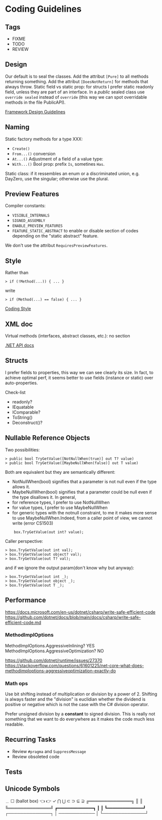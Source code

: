 ﻿Coding Guidelines
=================

Tags
----

- FIXME
- TODO
- REVIEW


Design
------

Our default is to seal the classes.
Add the attribut `[Pure]` to all methods returning something.
Add the attribut `[DoesNotReturn]` for methods that always throw.
Static field vs static prop: for structs I prefer static readonly field, unless
they are part of an interface.
In a _public_ sealed class use `override sealed` instead of `override` (this way
we can spot overridable methods in the file PublicAPI).

[Framework Design Guidelines](https://github.com/dotnet/runtime/blob/main/docs/coding-guidelines/framework-design-guidelines-digest.md)


Naming
------

Static factory methods for a type XXX:
- `Create()`
- `From...()` conversion
- `At...()`
Adjustment of a field of a value type:
- `With...()`
Bool prop: prefix `Is`, sometines `Has`.

Static class: if it ressembles an enum or a discriminated union, e.g. DayZero,
use the singular; otherwise use the plural.


Preview Features
----------------

Compiler constants:
- `VISIBLE_INTERNALS`
- `SIGNED_ASSEMBLY`
- `ENABLE_PREVIEW_FEATURES`
- `FEATURE_STATIC_ABSTRACT` to enable or disable section of codes depending
  on the "static abstract" feature.

We don't use the attribut `RequiresPreviewFeatures`.


Style
-----

Rather than
```
> if (!Method(...)) { ... }
```
write
```
> if (Method(...) == false) { ... }
```

[Coding Style](https://github.com/dotnet/runtime/blob/main/docs/coding-guidelines/coding-style.md)


XML doc
-------

Virtual methods (interfaces, abstract classes, etc.): no section <remarks>

[.NET API docs](https://github.com/dotnet/dotnet-api-docs/wiki)


Structs
-------

I prefer fields to properties, this way we can see clearly its size.
In fact, to achieve optimal perf, it seems better to use fields (instance or
static) over auto-properties.

Check-list
- readonly?
- IEquatable
- IComparable?
- ToString()
- Deconstruct()?


Nullable Reference Objects
--------------------------

Two possibilities:
```
> public bool TryGetValue([NotNullWhen(true)] out T? value)
> public bool TryGetValue([MaybeNullWhen(false)] out T value)
```
Both are equivalent but they are semantically different:
- NotNullWhen(bool) signifies that a parameter is not null even if
the type allows it.
- MaybeNullWhen(bool) signifies that a parameter could be null even
if the type disallows it.
In general,
- for reference types, I prefer to use NotNullWhen
- for value types, I prefer to use MaybeNullWhen
- for generic types with the notnull constraint, to me it makes more
sense to use MaybeNullWhen.Indeed, from a caller point of view, we
cannot write (error CS1503)
```
    box.TryGetValue(out int? value);
```
Caller perspective:
```
> box.TryGetValue(out int val);
> box.TryGetValue(out object? val);
> box.TryGetValue(out T? val);
```
and if we ignore the output param(don't know why but anyway):
```
> box.TryGetValue(out int _);
> box.TryGetValue(out object _);
> box.TryGetValue(out T _);
```


Performance
-----------

https://docs.microsoft.com/en-us/dotnet/csharp/write-safe-efficient-code
https://github.com/dotnet/docs/blob/main/docs/csharp/write-safe-efficient-code.md

### MethodImplOptions

MethodImplOptions.AggressiveInlining? YES
MethodImplOptions.AggressiveOptimization? NO

https://github.com/dotnet/runtime/issues/27370
https://stackoverflow.com/questions/61601225/net-core-what-does-methodimploptions-aggressiveoptimization-exactly-do

### Math ops

Use bit shifting instead of multiplication or division by a power of 2.
Shifting is always faster and the "division" is euclidian whether the dividend
is positive or negative which is not the case with the C# division operator.

Prefer unsigned division by a **constant** to signed division. This is really
not something that we want to do everywhere as it makes the code much less
readable.


Recurring Tasks
---------------

- Review `#pragma` and `SuppressMessage`
- Review obsoleted code


Tests
-----


Unicode Symbols
---------------

﹍
☐ (ballot box)
👈 👉
✓
⋂ 	⋃
⊂ 	⊃ 	⊆ 	⊇
╔══════════════╗
║              ║
╚══════════════╝
┏━━━━━━━━━━━━━━┓
┃              ┃
┗━━━━━━━━━━━━━━┛
┌──────────────┐
│ ──────────── │
└──────────────┘

